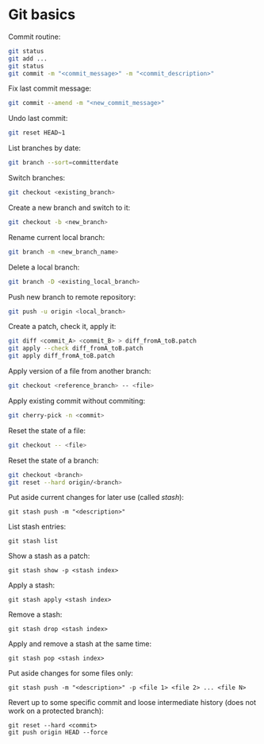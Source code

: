 # Git basics

Commit routine:
```sh
git status
git add ...
git status
git commit -m "<commit_message>" -m "<commit_description>"
```

Fix last commit message:
```sh
git commit --amend -m "<new_commit_message>"
```

Undo last commit:
```sh
git reset HEAD~1
```

List branches by date:
```sh
git branch --sort=committerdate
```

Switch branches:
```sh
git checkout <existing_branch>
```

Create a new branch and switch to it:
```sh
git checkout -b <new_branch>
```

Rename current local branch:
```sh
git branch -m <new_branch_name>
```

Delete a local branch:
```sh
git branch -D <existing_local_branch>
```

Push new branch to remote repository:
```sh
git push -u origin <local_branch>
```

Create a patch, check it, apply it:
```sh
git diff <commit_A> <commit_B> > diff_fromA_toB.patch
git apply --check diff_fromA_toB.patch
git apply diff_fromA_toB.patch
```

Apply version of a file from another branch:
```sh
git checkout <reference_branch> -- <file>
```

Apply existing commit without commiting:
```sh
git cherry-pick -n <commit>
```

Reset the state of a file:
```sh
git checkout -- <file>
```

Reset the state of a branch:
```sh
git checkout <branch>
git reset --hard origin/<branch>
```

Put aside current changes for later use (called _stash_):
```
git stash push -m "<description>"
```

List stash entries:
```
git stash list
```

Show a stash as a patch:
```
git stash show -p <stash index>
```

Apply a stash:
```
git stash apply <stash index>
```

Remove a stash:
```
git stash drop <stash index>
```

Apply and remove a stash at the same time:
```
git stash pop <stash index>
```

Put aside changes for some files only:
```
git stash push -m "<description>" -p <file 1> <file 2> ... <file N>
```

Revert up to some specific commit and loose intermediate history (does not work on a protected branch):
```
git reset --hard <commit>
git push origin HEAD --force
```
